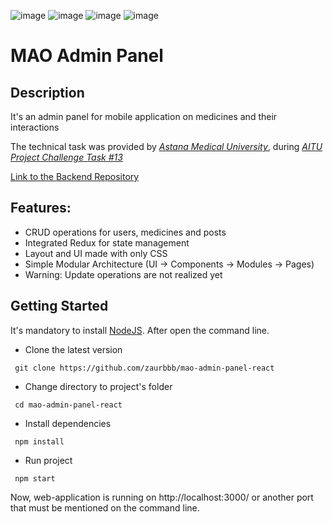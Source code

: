 ![image](https://img.shields.io/badge/React-20232A?style=for-the-badge&logo=react&logoColor=61DAFB)
![image](https://img.shields.io/badge/Redux-593D88?style=for-the-badge&logo=redux&logoColor=white)
![image](https://img.shields.io/badge/JavaScript-323330?style=for-the-badge&logo=javascript&logoColor=F7DF1E)
![image](https://img.shields.io/badge/Scss-CC6699?style=for-the-badge&logo=sass&logoColor=white)
# MAO Admin Panel

## Description

It's an admin panel for mobile application on medicines and their interactions

The technical task was provided by [_Astana Medical University_](https://amu.edu.kz/ru/?changeLang=true), during [_AITU Project Challenge Task #13_](https://apc.astanait.edu.kz/mua)

[Link to the Backend Repository](https://github.com/Bioneisme/mao-app-backend)

## Features:

- CRUD operations for users, medicines and posts
- Integrated Redux for state management
- Layout and UI made with only CSS
- Simple Modular Architecture (UI -> Components -> Modules -> Pages)
- Warning: Update operations are not realized yet

## Getting Started

It's mandatory to install [NodeJS](https://nodejs.org/en/download/). After open the command line.

- Clone the latest version
```
 git clone https://github.com/zaurbbb/mao-admin-panel-react
```
- Change directory to project's folder
```
 cd mao-admin-panel-react
```
- Install dependencies
```
 npm install
```
- Run project
```
 npm start
```
Now, web-application is running on http://localhost:3000/ or another port that must be mentioned on the command line.
